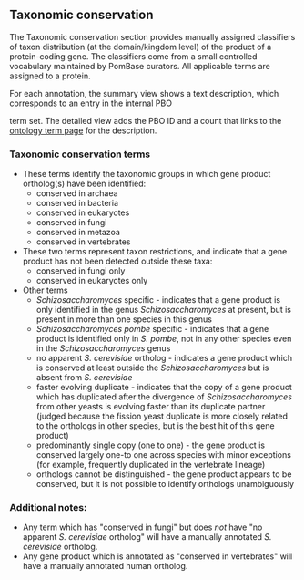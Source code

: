 ## Taxonomic conservation

The Taxonomic conservation section provides manually assigned
classifiers of taxon distribution (at the domain/kingdom level) of the
product of a protein-coding gene. The classifiers come from a small
controlled vocabulary maintained by PomBase curators. All applicable
terms are assigned to a protein.

For each annotation, the summary view shows a text description, which
corresponds to an entry in the internal PBO
<!-- [PBO](http://www.pombase.org/faqs/what-pbo-option-advanced-search) -->
term set. The detailed view adds the PBO ID and a count that links to
the [ontology term page](/documentation/ontology-term-page) for the
description.

### Taxonomic conservation terms ###

-   These terms identify the taxonomic groups in which gene product
    ortholog(s) have been identified:
    -   conserved in archaea
    -   conserved in bacteria
    -   conserved in eukaryotes
    -   conserved in fungi
    -   conserved in metazoa
    -   conserved in vertebrates
-   These two terms represent taxon restrictions, and indicate that a
    gene product has not been detected outside these taxa:
    -   conserved in fungi only
    -   conserved in eukaryotes only
-   Other terms
    -   *Schizosaccharomyces* specific - indicates that a gene product is
        only identified in the genus *Schizosaccharomyces* at present,
        but is present in more than one species in this genus
    -   *Schizosaccharomyces pombe* specific - indicates that a gene
        product is identified only in *S. pombe*, not in any other
        species even in the *Schizosaccharomyces* genus
    -   no apparent *S. cerevisiae* ortholog - indicates a gene product
        which is conserved at least outside the *Schizosaccharomyces*
        but is absent from *S. cerevisiae*
    -   faster evolving duplicate - indicates that the copy of a gene
        product which has duplicated after the divergence of
        *Schizosaccharomyces* from other yeasts is evolving faster than
        its duplicate partner (judged because the fission yeast
        duplicate is more closely related to the orthologs in other
        species, but is the best hit of this gene product)
    -   predominantly single copy (one to one) - the gene product is
        conserved largely one-to one across species with minor
        exceptions (for example, frequently duplicated in the vertebrate
        lineage)
    -   orthologs cannot be distinguished - the gene product appears to
        be conserved, but it is not possible to identify orthologs
        unambiguously

### Additional notes: ###

-   Any term which has "conserved in fungi" but does *not* have "no
    apparent *S. cerevisiae* ortholog" will have a manually annotated
    *S. cerevisiae* ortholog.
-   Any gene product which is annotated as "conserved in vertebrates"
    will have a manually annotated human ortholog.
